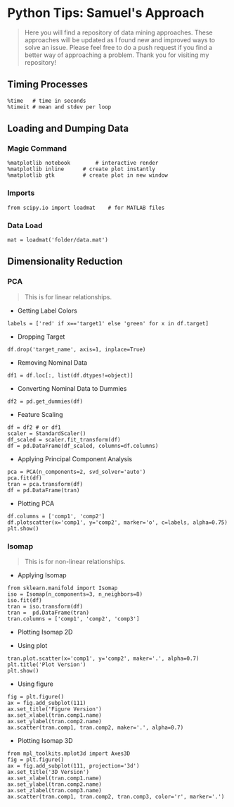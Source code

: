 # Python Tips: Samuel's Approach

> Here you will find a repository of data mining approaches. These approaches will be updated as I found new and improved ways to solve an issue. Please feel free to do a push request if you find a better way of approaching a problem. Thank you for visiting my repository!

## Timing Processes

```
%time 	# time in seconds
%timeit # mean and stdev per loop
```


## Loading and Dumping Data

### Magic Command
```
%matplotlib notebook		# interactive render
%matplotlib inline		# create plot instantly
%matplotlib gtk			# create plot in new window
```

### Imports

```
from scipy.io import loadmat	# for MATLAB files
```

### Data Load

```
mat = loadmat('folder/data.mat')
```

## Dimensionality Reduction

### PCA
> This is for linear relationships.

- Getting Label Colors

```
labels = ['red' if x=='target1' else 'green' for x in df.target]
```

- Dropping Target

```
df.drop('target_name', axis=1, inplace=True)
```

- Removing Nominal Data

```
df1 = df.loc[:, list(df.dtypes!=object)]
```

- Converting Nominal Data to Dummies

```
df2 = pd.get_dummies(df)
```

- Feature Scaling

```
df = df2 # or df1
scaler = StandardScaler()
df_scaled = scaler.fit_transform(df)
df = pd.DataFrame(df_scaled, columns=df.columns)
```

- Applying Principal Component Analysis

```
pca = PCA(n_components=2, svd_solver='auto')
pca.fit(df)
tran = pca.transform(df)
df = pd.DataFrame(tran)
```

- Plotting PCA

```
df.columns = ['comp1', 'comp2']
df.plotscatter(x='comp1', y='comp2', marker='o', c=labels, alpha=0.75)
plt.show()
```

### Isomap
> This is for non-linear relationships.

- Applying Isomap

```
from sklearn.manifold import Isomap
iso = Isomap(n_components=3, n_neighbors=8)
iso.fit(df)
tran = iso.transform(df)
tran =  pd.DataFrame(tran)
tran.columns = ['comp1', 'comp2', 'comp3']
```

- Plotting Isomap 2D

- Using plot

```
tran.plot.scatter(x='comp1', y='comp2', maker='.', alpha=0.7)
plt.title('Plot Version')
plt.show()
```

- Using figure

```
fig = plt.figure()
ax = fig.add_subplot(111)
ax.set_title('Figure Version')
ax.set_xlabel(tran.comp1.name)
ax.set_ylabel(tran.comp2.name)
ax.scatter(tran.comp1, tran.comp2, maker='.', alpha=0.7)
```

- Plotting Isomap 3D

```
from mpl_toolkits.mplot3d import Axes3D
fig = plt.figure()
ax = fig.add_subplot(111, projection='3d')
ax.set_title('3D Version')
ax.set_xlabel(tran.comp1.name)
ax.set_ylabel(tran.comp2.name)
ax.set_zlabel(tran.comp3.name)
ax.scatter(tran.comp1, tran.comp2, tran.comp3, color='r', marker='.')
```